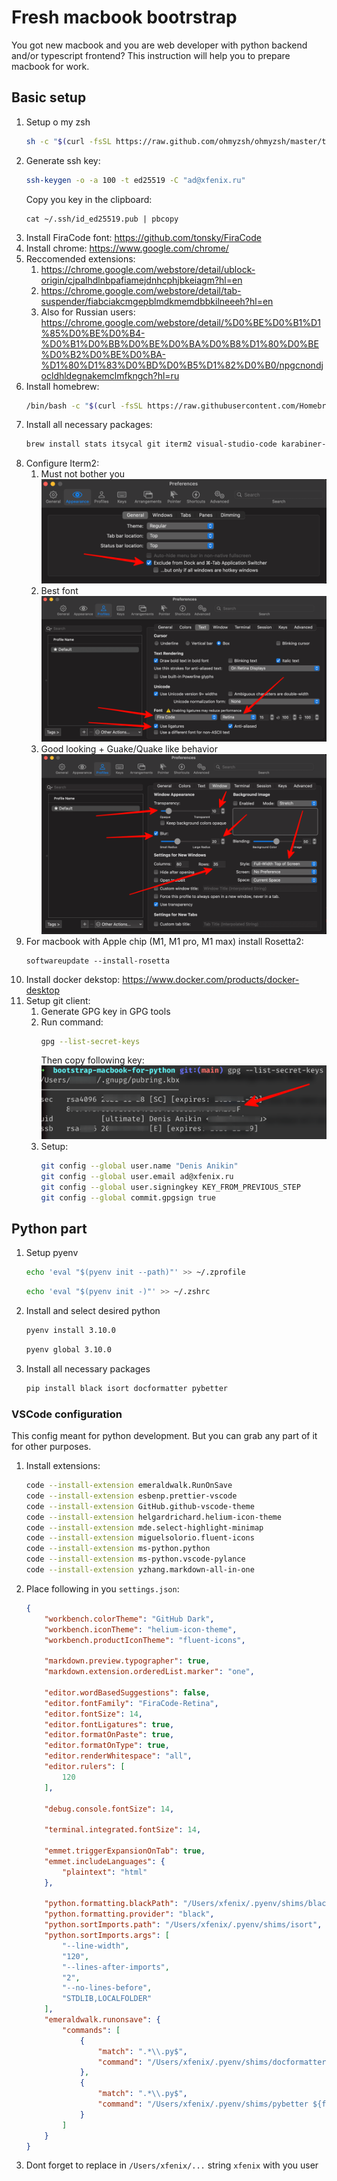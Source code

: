 # Fresh macbook bootrstrap
You got new macbook and you are web developer with python backend and/or typescript frontend? This instruction will help you to prepare macbook for work.

## Basic setup
1. Setup o my zsh
    ```bash
    sh -c "$(curl -fsSL https://raw.github.com/ohmyzsh/ohmyzsh/master/tools/install.sh)"
    ```
1. Generate ssh key:
    ```bash
    ssh-keygen -o -a 100 -t ed25519 -C "ad@xfenix.ru"
    ```
    Copy you key in the clipboard:
    ```
    cat ~/.ssh/id_ed25519.pub | pbcopy
    ```
1. Install FiraCode font: https://github.com/tonsky/FiraCode
1. Install chrome: https://www.google.com/chrome/
1. Reccomended extensions:
   1. https://chrome.google.com/webstore/detail/ublock-origin/cjpalhdlnbpafiamejdnhcphjbkeiagm?hl=en
   1. https://chrome.google.com/webstore/detail/tab-suspender/fiabciakcmgepblmdkmemdbbkilneeeh?hl=en
   1. Also for Russian users: https://chrome.google.com/webstore/detail/%D0%BE%D0%B1%D1%85%D0%BE%D0%B4-%D0%B1%D0%BB%D0%BE%D0%BA%D0%B8%D1%80%D0%BE%D0%B2%D0%BE%D0%BA-%D1%80%D1%83%D0%BD%D0%B5%D1%82%D0%B0/npgcnondjocldhldegnakemclmfkngch?hl=ru
1. Install homebrew:
    ```bash
    /bin/bash -c "$(curl -fsSL https://raw.githubusercontent.com/Homebrew/install/HEAD/install.sh)"
    ```
1. Install all necessary packages:
    ```bash
    brew install stats itsycal git iterm2 visual-studio-code karabiner-elements pyenv gpg-suite grammarly marta
    ```
1. Configure Iterm2:
   1. Must not bother you ![](iterm2-part1.png)
   1. Best font ![](iterm2-part2.png)
   1. Good looking + Guake/Quake like behavior ![](iterm2-part3.png)
1. For macbook with Apple chip (M1, M1 pro, M1 max) install Rosetta2: 
    ```
    softwareupdate --install-rosetta
    ```
1. Install docker dekstop: https://www.docker.com/products/docker-desktop
1. Setup git client:
   1. Generate GPG key in GPG tools
   1. Run command:
        ```bash
        gpg --list-secret-keys
        ```
        Then copy following key:
        ![gpg key](./gpg-key.png)
   1. Setup:  
        ```bash
        git config --global user.name "Denis Anikin"
        git config --global user.email ad@xfenix.ru
        git config --global user.signingkey KEY_FROM_PREVIOUS_STEP
        git config --global commit.gpgsign true
        ```

## Python part
1. Setup pyenv
    ```bash
    echo 'eval "$(pyenv init --path)"' >> ~/.zprofile
    ```
    ```bash
    echo 'eval "$(pyenv init -)"' >> ~/.zshrc
    ```
1. Install and select desired python
   ```bash
   pyenv install 3.10.0
   ```
   ```bash
   pyenv global 3.10.0
   ```
1. Install all necessary packages
    ```bash
    pip install black isort docformatter pybetter
    ```

### VSCode configuration
This config meant for python development. But you can grab any part of it for other purposes.<br>
1. Install extensions:
    ```bash
    code --install-extension emeraldwalk.RunOnSave
    code --install-extension esbenp.prettier-vscode
    code --install-extension GitHub.github-vscode-theme
    code --install-extension helgardrichard.helium-icon-theme
    code --install-extension mde.select-highlight-minimap
    code --install-extension miguelsolorio.fluent-icons
    code --install-extension ms-python.python
    code --install-extension ms-python.vscode-pylance
    code --install-extension yzhang.markdown-all-in-one
    ```
1. Place following in you `settings.json`:
    ```json
    {
        "workbench.colorTheme": "GitHub Dark",
        "workbench.iconTheme": "helium-icon-theme",
        "workbench.productIconTheme": "fluent-icons",

        "markdown.preview.typographer": true,
        "markdown.extension.orderedList.marker": "one",

        "editor.wordBasedSuggestions": false,
        "editor.fontFamily": "FiraCode-Retina",
        "editor.fontSize": 14,
        "editor.fontLigatures": true,
        "editor.formatOnPaste": true,
        "editor.formatOnType": true,
        "editor.renderWhitespace": "all",
        "editor.rulers": [
            120
        ],

        "debug.console.fontSize": 14,

        "terminal.integrated.fontSize": 14,

        "emmet.triggerExpansionOnTab": true,
        "emmet.includeLanguages": {
            "plaintext": "html"
        },

        "python.formatting.blackPath": "/Users/xfenix/.pyenv/shims/black",
        "python.formatting.provider": "black",
        "python.sortImports.path": "/Users/xfenix/.pyenv/shims/isort",
        "python.sortImports.args": [
            "--line-width",
            "120",
            "--lines-after-imports",
            "2",
            "--no-lines-before",
            "STDLIB,LOCALFOLDER"
        ],
        "emeraldwalk.runonsave": {
            "commands": [
                {
                    "match": ".*\\.py$",
                    "command": "/Users/xfenix/.pyenv/shims/docformatter --in-place ${file}"
                },
                {
                    "match": ".*\\.py$",
                    "command": "/Users/xfenix/.pyenv/shims/pybetter ${file}"
                }
            ]
        }
    }
    ```
1. Dont forget to replace in `/Users/xfenix/...` string `xfenix` with you user
